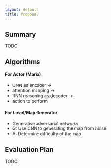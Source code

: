 ```yaml
---
layout: default
title: Proposal
---
```


## Summary
TODO

## Algorithms

#### For Actor (Mario)
 - CNN as encoder -> 
 - attention mapping -> 
 - RNN reasoning as decoder ->
 - action to perform
 
#### For Level/Map Generator
 - Generative adversarial networks
 - G: Use CNN to generating the map from noise
 - A: Determine difficulty of the map

## Evaluation Plan
TODO
